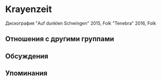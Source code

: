 # Krayenzeit

Дискография
"Auf dunklen Schwingen" 2015, Folk
"Tenebra" 2016, Folk

## Отношения с другими группами


## Обсуждения


## Упоминания

